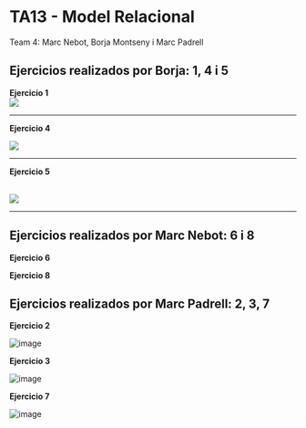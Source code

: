 # TA13 - Model Relacional
Team 4: Marc Nebot, Borja Montseny i Marc Padrell

## Ejercicios realizados por Borja: 1, 4 i 5

**Ejercicio 1**
<br>
<img src="https://user-images.githubusercontent.com/68342939/164981569-96c342b7-fb09-49bc-a430-ccc2d7cc3c3e.png">
<hr>

**Ejercicio 4**

<img src="https://user-images.githubusercontent.com/68342939/164982215-f7e99e17-0f58-4263-8ffb-5e7b91990546.png">
<hr>

**Ejercicio 5**

<br>
<img src="https://cdn.discordapp.com/attachments/967447351939702844/967541320644190288/unknown.png">
<hr>

## Ejercicios realizados por Marc Nebot: 6 i 8

**Ejercicio 6**

**Ejercicio 8**

## Ejercicios realizados por Marc Padrell: 2, 3, 7

**Ejercicio 2**

![image](https://user-images.githubusercontent.com/79224406/164522965-806f37d0-4ba9-427c-b28e-67b9d48b74c7.png)

**Ejercicio 3**

![image](https://user-images.githubusercontent.com/79224406/164523031-419a2e78-b300-4eec-9895-bf6109460509.png)

**Ejercicio 7**

![image](https://user-images.githubusercontent.com/79224406/164525274-615f844d-7b7f-46c9-abf3-b87f6a9dbd0d.png)
